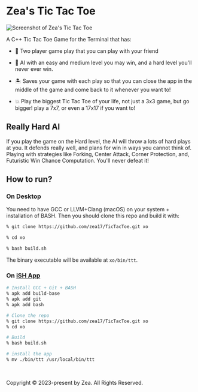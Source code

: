 # Zea's Tic Tac Toe

![Screenshot of Zea's Tic Tac Toe](https://github.com/zea17/dragon-bank/assets/93328643/7eced1bd-a69d-44c9-949b-e38f072a713e)

A C++ Tic Tac Toe Game for the Terminal that has:

- 🎎 Two player game play that you can play with your friend

- 🤖 AI with an easy and medium level you may win, and a hard level you'll never ever win.

- 🏝️ Saves your game with each play so that you can close the app in the middle of the game and come back to it whenever you want to!

- 💥 Play the biggest Tic Tac Toe of your life, not just a 3x3 game, but go bigger! play a 7x7, or even a 17x17 if you want to!

## Really Hard AI

If you play the game on the Hard level, the AI will throw a lots of hard plays at you. It defends really well, and plans for win in ways you cannot think of. Playing with strategies like Forking, Center Attack, Corner Protection, and, Futuristic Win Chance Computation. You'll never defeat it!


## How to run?

### On Desktop

You need to have GCC or LLVM+Clang (macOS) on your system + installation of BASH. Then you should clone this repo and build it with:

```bash
% git clone https://github.com/zea17/TicTacToe.git xo

% cd xo

% bash build.sh
```

The binary executable will be available at `xo/bin/ttt`.

### On [iSH App](https://ish.app)

```sh
# Install GCC + Git + BASH
% apk add build-base
% apk add git
% apk add bash

# Clone the repo
% git clone https://github.com/zea17/TicTacToe.git xo
% cd xo

# Build
% bash build.sh

# install the app
% mv ./bin/ttt /usr/local/bin/ttt
```

<br>

Copyright &copy; 2023-present by Zea. All Rights Reserved.